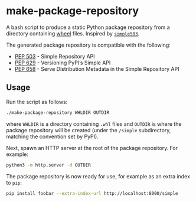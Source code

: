 # make-package-repository

A bash script to produce a static Python package repository from a directory containing [wheel](https://peps.python.org/pep-0427/) files. Inspired by [`simple503`](https://github.com/repo-helper/simple503).

The generated package repository is compatible with the following:

* [PEP 503](https://peps.python.org/pep-0503/) - Simple Repository API
* [PEP 629](https://peps.python.org/pep-0629/) - Versioning PyPI’s Simple API
* [PEP 658](https://peps.python.org/pep-0658/) - Serve Distribution Metadata in the Simple Repository API

## Usage

Run the script as follows:

```bash
./make-package-repository WHLDIR OUTDIR
```

where `WHLDIR` is a directory containing `.whl` files and `OUTDIR` is where the package repository will be created (under the `/simple` subdirectory, matching the convention set by PyPI).

Next, spawn an HTTP server at the root of the package repository. For example:

```bash
python3 -m http.server -d OUTDIR
```

The package repository is now ready for use, for example as an extra index to `pip`:

```bash
pip install foobar --extra-index-url http://localhost:8000/simple
```
